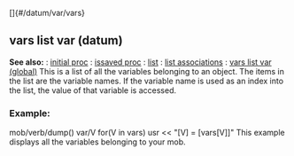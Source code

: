 []{#/datum/var/vars}
  ## vars list var (datum)
  **See also:**
  :   [initial proc](ref/proc/initial)
  :   [issaved proc](ref/proc/issaved)
  :   [list](ref/list)
  :   [list associations](ref/list/associations)
  :   [vars list var (global)](ref/DM/vars)
  This is a list of all the variables belonging to an object. The items in
  the list are the variable names. If the variable name is used as an
  index into the list, the value of that variable is accessed.
  ### Example:
  mob/verb/dump() var/V for(V in vars) usr \<\< \"\[V\] = \[vars\[V\]\]\"
  This example displays all the variables belonging to your mob.